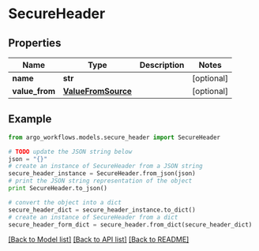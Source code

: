 # SecureHeader


## Properties

Name | Type | Description | Notes
------------ | ------------- | ------------- | -------------
**name** | **str** |  | [optional] 
**value_from** | [**ValueFromSource**](ValueFromSource.md) |  | [optional] 

## Example

```python
from argo_workflows.models.secure_header import SecureHeader

# TODO update the JSON string below
json = "{}"
# create an instance of SecureHeader from a JSON string
secure_header_instance = SecureHeader.from_json(json)
# print the JSON string representation of the object
print SecureHeader.to_json()

# convert the object into a dict
secure_header_dict = secure_header_instance.to_dict()
# create an instance of SecureHeader from a dict
secure_header_form_dict = secure_header.from_dict(secure_header_dict)
```
[[Back to Model list]](../README.md#documentation-for-models) [[Back to API list]](../README.md#documentation-for-api-endpoints) [[Back to README]](../README.md)


